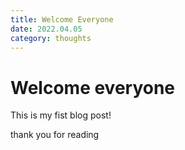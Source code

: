 ```yaml
---
title: Welcome Everyone
date: 2022.04.05
category: thoughts
---
```


# Welcome everyone

This is my fist blog post!

thank you for reading
